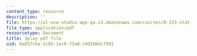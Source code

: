 ```yaml
---
content_type: resource
description: ''
file: https://ol-ocw-studio-app-qa.s3.amazonaws.com/courses/8-333-statistical-mechanics-i-statistical-mechanics-of-particles-fall-2013/8a857cba1c051ac073a8c9d106dc7501_l2Q31eoy_rY.pdf
file_type: application/pdf
resourcetype: Document
title: 3play pdf file
uid: 8a857cba-1c05-1ac0-73a8-c9d106dc7501
---
```

